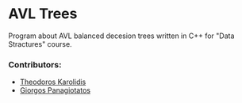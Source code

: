 # AVL Trees

Program about AVL balanced decesion trees written in C++ for "Data Stractures" course.

### Contributors:
* [Theodoros Karolidis](https://github.com/karolidis)
* [Giorgos Panagiotatos](https://github.com/panagiotat)


